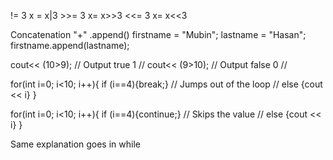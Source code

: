 != 3    x = x|3  >>= 3  x= x>>3    <<= 3  x= x<<3
 
 Concatenation "+"
 .append()
 firstname = "Mubin";
 lastname = "Hasan";
 firstname.append(lastname);
 
 cout<< (10>9); // Output true 1 //
 cout<< (9>10); // Output false 0 //
 
 for(int i=0; i<10; i++){
 if (i==4){break;} // Jumps out of the loop //
 else {cout << i} }

for(int i=0; i<10; i++){
 if (i==4){continue;} // Skips the value //
 else {cout << i} }

Same explanation goes in while
